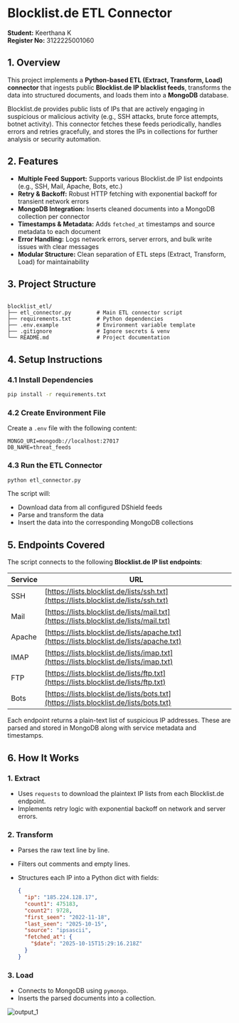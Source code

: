 # Blocklist.de ETL Connector

**Student:** Keerthana K <br>
**Register No:** 3122225001060

## 1. Overview

This project implements a **Python-based ETL (Extract, Transform, Load) connector** that ingests public **Blocklist.de IP blacklist feeds**, transforms the data into structured documents, and loads them into a **MongoDB** database.

Blocklist.de provides public lists of IPs that are actively engaging in suspicious or malicious activity (e.g., SSH attacks, brute force attempts, botnet activity). This connector fetches these feeds periodically, handles errors and retries gracefully, and stores the IPs in collections for further analysis or security automation.

## 2. Features

- **Multiple Feed Support:** Supports various Blocklist.de IP list endpoints (e.g., SSH, Mail, Apache, Bots, etc.)  
- **Retry & Backoff:** Robust HTTP fetching with exponential backoff for transient network errors  
- **MongoDB Integration:** Inserts cleaned documents into a MongoDB collection per connector  
- **Timestamps & Metadata:** Adds `fetched_at` timestamps and source metadata to each document  
- **Error Handling:** Logs network errors, server errors, and bulk write issues with clear messages  
- **Modular Structure:** Clean separation of ETL steps (Extract, Transform, Load) for maintainability

## 3. Project Structure

```

blocklist_etl/
├── etl_connector.py        # Main ETL connector script
├── requirements.txt        # Python dependencies
├── .env.example            # Environment variable template
├── .gitignore              # Ignore secrets & venv
└── README.md               # Project documentation
````

## 4. Setup Instructions

### 4.1 Install Dependencies
```bash
pip install -r requirements.txt
```

### 4.2 Create Environment File
Create a `.env` file with the following content:

```
MONGO_URI=mongodb://localhost:27017
DB_NAME=threat_feeds
```

### 4.3 Run the ETL Connector

```bash
python etl_connector.py
```

The script will:

* Download data from all configured DShield feeds
* Parse and transform the data
* Insert the data into the corresponding MongoDB collections

## 5. Endpoints Covered

The script connects to the following **Blocklist.de IP list endpoints**:

| Service | URL                                                                                        |
| ------- | ------------------------------------------------------------------------------------------ |
| SSH     | [https://lists.blocklist.de/lists/ssh.txt](https://lists.blocklist.de/lists/ssh.txt)       |
| Mail    | [https://lists.blocklist.de/lists/mail.txt](https://lists.blocklist.de/lists/mail.txt)     |
| Apache  | [https://lists.blocklist.de/lists/apache.txt](https://lists.blocklist.de/lists/apache.txt) |
| IMAP    | [https://lists.blocklist.de/lists/imap.txt](https://lists.blocklist.de/lists/imap.txt)     |
| FTP     | [https://lists.blocklist.de/lists/ftp.txt](https://lists.blocklist.de/lists/ftp.txt)       |
| Bots    | [https://lists.blocklist.de/lists/bots.txt](https://lists.blocklist.de/lists/bots.txt)     |

Each endpoint returns a plain-text list of suspicious IP addresses. These are parsed and stored in MongoDB along with service metadata and timestamps.

## 6. How It Works

### 1. **Extract**

* Uses `requests` to download the plaintext IP lists from each Blocklist.de endpoint.
* Implements retry logic with exponential backoff on network and server errors.

### 2. **Transform**

* Parses the raw text line by line.
* Filters out comments and empty lines.
* Structures each IP into a Python dict with fields:

  ```json
  {
    "ip": "185.224.128.17",
    "count1": 475183,
    "count2": 9728,
    "first_seen": "2022-11-18",
    "last_seen": "2025-10-15",
    "source": "ipsascii",
    "fetched_at": {
      "$date": "2025-10-15T15:29:16.218Z"
    }
  }
  
  ```




### 3. **Load**

* Connects to MongoDB using `pymongo`.
* Inserts the parsed documents into a collection.






![output_1](https://github.com/user-attachments/assets/53465209-d799-4953-8d30-742842b2c219)
